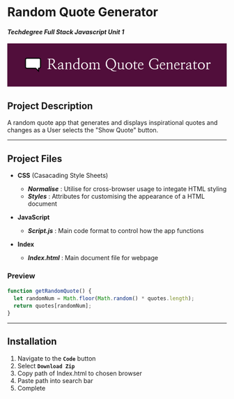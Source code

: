 # **Random Quote Generator**
#### _Techdegree Full Stack Javascript Unit 1_

![Banner][logo]

[logo]: https://github.com/mutedCyan/Random-Quote-Generator/blob/main/img/RandomQBanner.png "Banner Logo"

## **Project Description**

<p>A random quote app that generates and displays inspirational quotes and changes as a User selects the "Show Quote" button.</p>

___

## **Project Files**

* **CSS** (Casacading Style Sheets)
    - **_Normalise_** : Utilise for cross-browser usage to integate HTML styling
    - **_Styles_** : Attributes for customising the appearance of a HTML document
 
* **JavaScript**
   - **_Script.js_** : Main code format to control how the app functions

* **Index**
    - **_Index.html_** : Main document file for webpage 

### Preview
```javascript
function getRandomQuote() {
  let randomNum = Math.floor(Math.random() * quotes.length);
  return quotes[randomNum];
}
```
---

## **Installation**

1. Navigate to the  **`Code`** button
2. Select  **`Download Zip`**
3. Copy path of Index.html to chosen browser
4. Paste path into search bar
5. Complete

